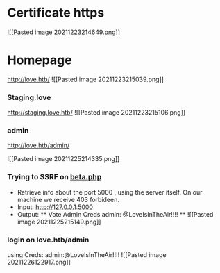 # Certificate https
![[Pasted image 20211223214649.png]]



# Homepage
http://love.htb/
![[Pasted image 20211223215039.png]]


### Staging.love
http://staging.love.htb/
![[Pasted image 20211223215106.png]]

### admin
 http://love.htb/admin/

![[Pasted image 20211225214335.png]]




### Trying to SSRF on [beta.php](http://staging.love.htb/beta.php)
* Retrieve info about the port 5000 , using the server itself. On our machine we receive 403 forbideen.
* Input: http://127.0.0.1:5000 
* Output:
** Vote Admin Creds admin: @LoveIsInTheAir!!!! **
![[Pasted image 20211225215149.png]]


### login on love.htb/admin
using Creds: admin:@LoveIsInTheAir!!!! 
![[Pasted image 20211226122917.png]]


